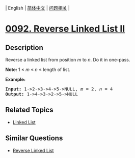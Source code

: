 
| English | [简体中文](README.md) | [问题相关](QUESTION.md) |
# [0092. Reverse Linked List II](https://leetcode-cn.com/problems/reverse-linked-list-ii/)
## Description
<p>Reverse a linked list from position <em>m</em> to <em>n</em>. Do it in one-pass.</p>

<p><strong>Note:&nbsp;</strong>1 &le; <em>m</em> &le; <em>n</em> &le; length of list.</p>

<p><strong>Example:</strong></p>

<pre>
<strong>Input:</strong> 1-&gt;2-&gt;3-&gt;4-&gt;5-&gt;NULL, <em>m</em> = 2, <em>n</em> = 4
<strong>Output:</strong> 1-&gt;4-&gt;3-&gt;2-&gt;5-&gt;NULL
</pre>

## Related Topics
- [Linked List](https://leetcode-cn.com/tag/linked-list)
## Similar Questions
- [Reverse Linked List](../0206/README_EN.md)
